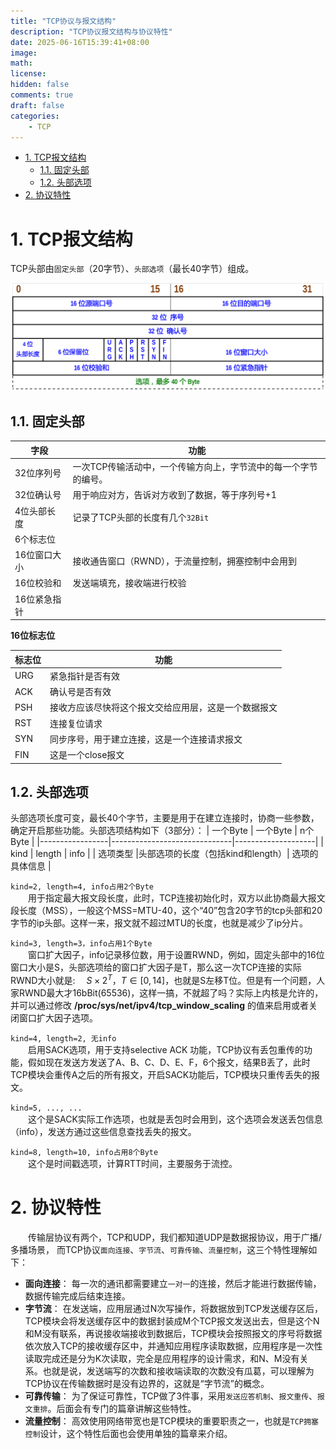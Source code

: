 ```yaml
---
title: "TCP协议与报文结构"
description: "TCP协议报文结构与协议特性"
date: 2025-06-16T15:39:41+08:00
image: 
math: 
license: 
hidden: false
comments: true
draft: false
categories:
    - TCP
---
```


- [1. TCP报文结构](#1-tcp报文结构)
  - [1.1. 固定头部](#11-固定头部)
  - [1.2. 头部选项](#12-头部选项)
- [2. 协议特性](#2-协议特性)



# 1. TCP报文结构
TCP头部由`固定头部`（20字节）、`头部选项`（最长40字节）组成。  

![](ip0.png)

## 1.1. 固定头部
  
|字段|功能|
|---------|---------|
|32位序列号|一次TCP传输活动中，一个传输方向上，字节流中的每一个字节的编号。|
|32位确认号|用于响应对方，告诉对方收到了数据，等于序列号+1|
|4位头部长度|记录了TCP头部的长度有几个`32Bit`|
|6个标志位||
|16位窗口大小|接收通告窗口（RWND），于流量控制，拥塞控制中会用到|
|16位校验和|发送端填充，接收端进行校验|
|16位紧急指针||

**16位标志位**  
  
|标志位|功能|
|---------|---------|
|URG|紧急指针是否有效|
|ACK|确认号是否有效|
|PSH|接收方应该尽快将这个报文交给应用层，这是一个数据报文|
|RST|连接复位请求|
|SYN|同步序号，用于建立连接，这是一个连接请求报文|
|FIN|这是一个close报文|

## 1.2. 头部选项
头部选项长度可变，最长40个字节，主要是用于在建立连接时，协商一些参数，确定开启那些功能。头部选项结构如下（3部分）：
|      一个Byte    |            一个Byte          |        n个Byte      |
|-----------------|------------------------------|--------------------|
|       kind      |         length               |        info        |
|     选项类型     |头部选项的长度（包括kind和length）|    选项的具体信息     |

`kind=2, length=4, info占用2个Byte`    
&emsp;&emsp;用于指定最大报文段长度，此时，TCP连接初始化时，双方以此协商最大报文段长度（MSS），一般这个MSS=MTU-40，这个“40”包含20字节的tcp头部和20字节的ip头部。这样一来，报文就不超过MTU的长度，也就是减少了ip分片。   

`kind=3, length=3，info占用1个Byte`   
&emsp;&emsp;窗口扩大因子，info记录移位数，用于设置RWND，例如，固定头部中的16位窗口大小是S，头部选项给的窗口扩大因子是T，那么这一次TCP连接的实际RWND大小就是: &emsp;$S \times 2^T，T \in [0,14]$，也就是S左移T位。但是有一个问题，人家RWND最大才16bBit(65536)，这样一搞，不就超了吗？实际上内核是允许的，并可以通过修改 **/proc/sys/net/ipv4/tcp_window_scaling** 的值来启用或者关闭窗口扩大因子选项。      

`kind=4, length=2, 无info`   
&emsp;&emsp;启用SACK选项，用于支持selective ACK 功能，TCP协议有丢包重传的功能，假如现在发送方发送了A、B、C、D、E、F，6个报文，结果B丢了，此时TCP模块会重传A之后的所有报文，开启SACK功能后，TCP模块只重传丢失的报文。

`kind=5, ..., ...`   
&emsp;&emsp;这个是SACK实际工作选项，也就是丢包时会用到，这个选项会发送丢包信息（info），发送方通过这些信息查找丢失的报文。

`kind=8, length=10, info占用8个Byte`   
&emsp;&emsp;这个是时间戳选项，计算RTT时间，主要服务于流控。   


# 2. 协议特性
&emsp;&emsp;传输层协议有两个，TCP和UDP，我们都知道UDP是数据报协议，用于广播/多播场景， 而TCP协议`面向连接`、`字节流`、`可靠传输`、`流量控制`，这三个特性理解如下：      
- **面向连接**： 每一次的通讯都需要建立`一对一`的连接，然后才能进行数据传输，数据传输完成后结束连接。   
- **字节流**：  在发送端，应用层通过N次写操作，将数据放到TCP发送缓存区后，TCP模块会将发送缓存区中的数据封装成M个TCP报文发送出去，但是这个N和M没有联系，再说接收端接收到数据后，TCP模块会按照报文的序号将数据依次放入TCP的接收缓存区中，并通知应用程序读取数据，应用程序是一次性读取完成还是分为K次读取，完全是应用程序的设计需求，和N、M没有关系。也就是说，发送端写的次数和接收端读取的次数没有瓜葛，可以理解为TCP协议在传输数据时是没有边界的，这就是“字节流”的概念。   
- **可靠传输**： 为了保证可靠性，TCP做了3件事，采用`发送应答机制`、`报文重传`、`报文重排`。后面会有专门的篇章讲解这些特性。      
- **流量控制**： 高效使用网络带宽也是TCP模块的重要职责之一，也就是`TCP拥塞控制`设计，这个特性后面也会使用单独的篇章来介绍。    
